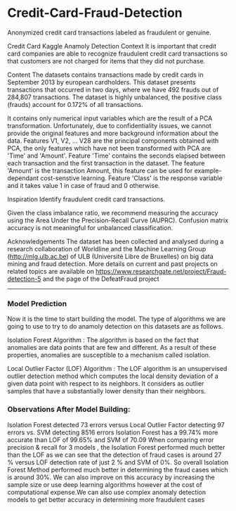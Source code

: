 # Credit-Card-Fraud-Detection
Anonymized credit card transactions labeled as fraudulent or genuine.

Credit Card Kaggle Anamoly Detection
Context
It is important that credit card companies are able to recognize fraudulent credit card transactions so that customers are not charged for items that they did not purchase.

Content
The datasets contains transactions made by credit cards in September 2013 by european cardholders. This dataset presents transactions that occurred in two days, where we have 492 frauds out of 284,807 transactions. The dataset is highly unbalanced, the positive class (frauds) account for 0.172% of all transactions.

It contains only numerical input variables which are the result of a PCA transformation. Unfortunately, due to confidentiality issues, we cannot provide the original features and more background information about the data. Features V1, V2, ... V28 are the principal components obtained with PCA, the only features which have not been transformed with PCA are 'Time' and 'Amount'. Feature 'Time' contains the seconds elapsed between each transaction and the first transaction in the dataset. The feature 'Amount' is the transaction Amount, this feature can be used for example-dependant cost-senstive learning. Feature 'Class' is the response variable and it takes value 1 in case of fraud and 0 otherwise.

Inspiration
Identify fraudulent credit card transactions.

Given the class imbalance ratio, we recommend measuring the accuracy using the Area Under the Precision-Recall Curve (AUPRC). Confusion matrix accuracy is not meaningful for unbalanced classification.

Acknowledgements
The dataset has been collected and analysed during a research collaboration of Worldline and the Machine Learning Group (http://mlg.ulb.ac.be) of ULB (Université Libre de Bruxelles) on big data mining and fraud detection. More details on current and past projects on related topics are available on https://www.researchgate.net/project/Fraud-detection-5 and the page of the DefeatFraud project

**************************************

### Model Prediction
Now it is the time to start building the model. The type of algorithms we are going to use to try to do anamoly detection on this datasets are as follows.

Isolation Forest Algorithm :
The algorithm is based on the fact that anomalies are data points that are few and different. As a result of these properties, anomalies are susceptible to a mechanism called isolation.

Local Outlier Factor (LOF) Algorithm :
The LOF algorithm is an unsupervised outlier detection method which computes the local density deviation of a given data point with respect to its neighbors. It considers as outlier samples that have a substantially lower density than their neighbors.

### Observations After Model Building:
Isolation Forest detected 73 errors versus Local Outlier Factor detecting 97 errors vs. SVM detecting 8516 errors
Isolation Forest has a 99.74% more accurate than LOF of 99.65% and SVM of 70.09
When comparing error precision & recall for 3 models , the Isolation Forest performed much better than the LOF as we can see that the detection of fraud cases is around 27 % versus LOF detection rate of just 2 % and SVM of 0%.
So overall Isolation Forest Method performed much better in determining the fraud cases which is around 30%.
We can also improve on this accuracy by increasing the sample size or use deep learning algorithms however at the cost of computational expense.We can also use complex anomaly detection models to get better accuracy in determining more fraudulent cases






